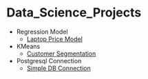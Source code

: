 # Data_Science_Projects
- Regression Model
  - [Laptop Price Model](https://github.com/lindareginato/Data_Science_Projects/tree/main/Laptop%20Project)
- KMeans
  - [Customer Segmentation](https://github.com/lindareginato/Data_Science_Projects/tree/main/Customer%20Segmentation)
- Postgresql Connection
  - [Simple DB Connection](https://github.com/lindareginato/Data_Science_Projects/tree/main/Postgresql%20db%20connection)
